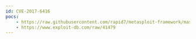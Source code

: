 ```yaml
---
id: CVE-2017-6416
pocs:
    - https://raw.githubusercontent.com/rapid7/metasploit-framework/master/modules/exploits/windows/smtp/sysgauge_client_bof.rb
    - https://www.exploit-db.com/raw/41479
---
```

